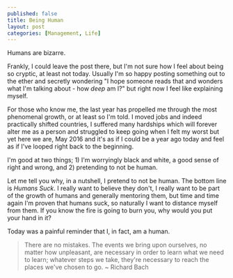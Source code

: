 ```yaml
---
published: false
title: Being Human
layout: post
categories: [Management, Life]
---
```

Humans are bizarre. 

Frankly, I could leave the post there, but I'm not sure how I feel about being so cryptic, at least not today. Usually I'm so happy posting something out to the ether and secretly wondering "I hope someone reads that and wonders what I'm talking about - how _deep_ am I?" but right now I feel like explaining myself.

For those who know me, the last year has propelled me through the most phenomenal growth, or at least so I'm told. I moved jobs and indeed practically shifted countries, I suffered many hardships which will forever alter me as a person and struggled to keep going when I felt my worst but yet here we are, May 2016 and it's as if I could be a year ago today and feel as if I've looped right back to the beginning.

I'm good at two things; 1) I'm worryingly black and white, a good sense of right and wrong, and 2) pretending to not be human.

Let me tell you why, in a nutshell, I pretend to not be human. The bottom line is *Humans Suck*. I really want to believe they don't, I really want to be part of the growth of humans and generally mentoring them, but time and time again I'm proven that humans suck, so naturally I want to distance myself from them. If you know the fire is going to burn you, why would you put your hand in it?

Today was a painful reminder that I, in fact, am a human.

> There are no mistakes. The events we bring upon ourselves, no matter how unpleasant, are necessary in order to learn what we need to learn; whatever steps we take, they're necessary to reach the places we've chosen to go. ~ Richard Bach